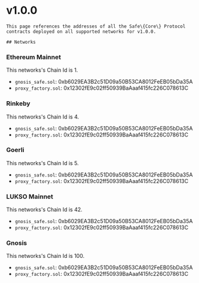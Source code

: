 # v1.0.0

    This page references the addresses of all the Safe\{Core\} Protocol contracts deployed on all supported networks for v1.0.0.

    ## Networks

### Ethereum Mainnet

This networks's Chain Id is 1.

- `gnosis_safe.sol`: 0xb6029EA3B2c51D09a50B53CA8012FeEB05bDa35A
- `proxy_factory.sol`: 0x12302fE9c02ff50939BaAaaf415fc226C078613C


### Rinkeby

This networks's Chain Id is 4.

- `gnosis_safe.sol`: 0xb6029EA3B2c51D09a50B53CA8012FeEB05bDa35A
- `proxy_factory.sol`: 0x12302fE9c02ff50939BaAaaf415fc226C078613C


### Goerli

This networks's Chain Id is 5.

- `gnosis_safe.sol`: 0xb6029EA3B2c51D09a50B53CA8012FeEB05bDa35A
- `proxy_factory.sol`: 0x12302fE9c02ff50939BaAaaf415fc226C078613C


### LUKSO Mainnet

This networks's Chain Id is 42.

- `gnosis_safe.sol`: 0xb6029EA3B2c51D09a50B53CA8012FeEB05bDa35A
- `proxy_factory.sol`: 0x12302fE9c02ff50939BaAaaf415fc226C078613C


### Gnosis

This networks's Chain Id is 100.

- `gnosis_safe.sol`: 0xb6029EA3B2c51D09a50B53CA8012FeEB05bDa35A
- `proxy_factory.sol`: 0x12302fE9c02ff50939BaAaaf415fc226C078613C


    
